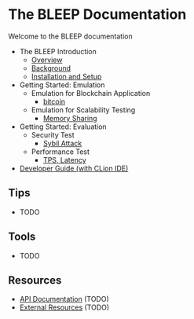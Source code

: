 # The BLEEP Documentation

Welcome to the BLEEP documentation <br>

 * The BLEEP Introduction 
   * [Overview](Intro-Overview.md)
   * [Background](Intro-Background.md)
   * [Installation and Setup](Intro-Installation-and-Setup.md)
 * Getting Started: Emulation
   * Emulation for Blockchain Application
     * [bitcoin](Emulation-bitcoin.md)
   * Emulation for Scalability Testing     
     * [Memory Sharing](Emulation-Scalability.md)   
 * Getting Started: Evaluation
   * Security Test
     * [Sybil Attack](Evaluation-Security-Sybil.md)
   * Performance Test    
     * [TPS, Latency](Evaluation-perf-TPS_Latency.md)
 * [Developer Guide (with CLion IDE)](developerGuide.md)


## Tips
- TODO

## Tools
- TODO

## Resources
- [API Documentation](api/test-api.md) (TODO)
- [External Resources](Resource-External.md) (TODO)